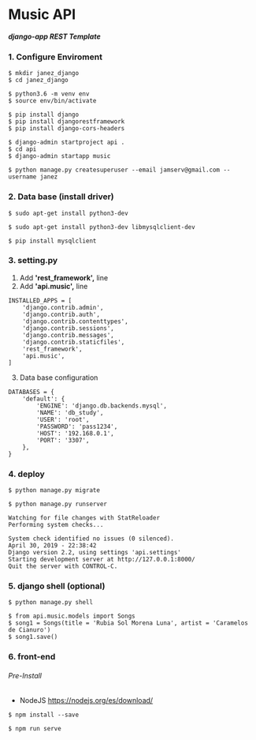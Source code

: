 # Music API
**_django-app REST Template_**

### 1. Configure Enviroment

```
$ mkdir janez_django
$ cd janez_django
```

```
$ python3.6 -m venv env
$ source env/bin/activate
```

```
$ pip install django
$ pip install djangorestframework
$ pip install django-cors-headers
```

```
$ django-admin startproject api .
$ cd api
$ django-admin startapp music
```

```
$ python manage.py createsuperuser --email jamserv@gmail.com --username janez
```

### 2. Data base (install driver)

```
$ sudo apt-get install python3-dev
```

```
$ sudo apt-get install python3-dev libmysqlclient-dev
```

```
$ pip install mysqlclient
```

### 3. setting.py

1. Add **'rest_framework',** line
2. Add **'api.music',** line
```
INSTALLED_APPS = [
    'django.contrib.admin',
    'django.contrib.auth',
    'django.contrib.contenttypes',
    'django.contrib.sessions',
    'django.contrib.messages',
    'django.contrib.staticfiles',
    'rest_framework',
    'api.music',
]
```
3. Data base configuration
```
DATABASES = {
    'default': {
        'ENGINE': 'django.db.backends.mysql',
        'NAME': 'db_study',
        'USER': 'root',
        'PASSWORD': 'pass1234',
        'HOST': '192.168.0.1',
        'PORT': '3307',
    },
}
```

### 4. deploy

```
$ python manage.py migrate
```

```
$ python manage.py runserver

Watching for file changes with StatReloader
Performing system checks...

System check identified no issues (0 silenced).
April 30, 2019 - 22:38:42
Django version 2.2, using settings 'api.settings'
Starting development server at http://127.0.0.1:8000/
Quit the server with CONTROL-C.

```

### 5. django shell (optional)
```
$ python manage.py shell
```

```
$ from api.music.models import Songs
$ song1 = Songs(title = 'Rubia Sol Morena Luna', artist = 'Caramelos de Cianuro')
$ song1.save()
```


### 6. front-end
###### Pre-Install
* NodeJS https://nodejs.org/es/download/
```
$ npm install --save
```

```
$ npm run serve
```
